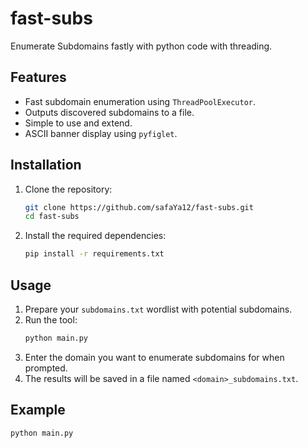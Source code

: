 # fast-subs
Enumerate Subdomains fastly with python code with threading.
## Features

- Fast subdomain enumeration using `ThreadPoolExecutor`.
- Outputs discovered subdomains to a file.
- Simple to use and extend.
- ASCII banner display using `pyfiglet`.

## Installation

1. Clone the repository:
    ```bash
    git clone https://github.com/safaYa12/fast-subs.git
    cd fast-subs
    ```

2. Install the required dependencies:
    ```bash
    pip install -r requirements.txt
    ```

## Usage

1. Prepare your `subdomains.txt` wordlist with potential subdomains.
2. Run the tool:
    ```bash
    python main.py
    ```
3. Enter the domain you want to enumerate subdomains for when prompted.
4. The results will be saved in a file named `<domain>_subdomains.txt`.

## Example

```bash
python main.py
